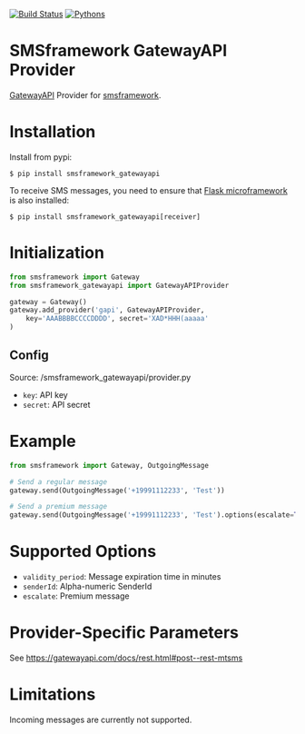 [![Build Status](https://api.travis-ci.org/kolypto/py-smsframework-gatewayapi.png?branch=master)](https://travis-ci.org/kolypto/py-smsframework-gatewayapi)
[![Pythons](https://img.shields.io/badge/python-2.7%20%7C%203.4%E2%80%933.7%20%7C%20pypy-blue.svg)](.travis.yml)

SMSframework GatewayAPI Provider
================================

[GatewayAPI](https://gatewayapi.com/app/) Provider for [smsframework](https://pypi.python.org/pypi/smsframework/).



Installation
============

Install from pypi:

    $ pip install smsframework_gatewayapi

To receive SMS messages, you need to ensure that
[Flask microframework](http://flask.pocoo.org) is also installed:


    $ pip install smsframework_gatewayapi[receiver]






Initialization
==============

```python
from smsframework import Gateway
from smsframework_gatewayapi import GatewayAPIProvider

gateway = Gateway()
gateway.add_provider('gapi', GatewayAPIProvider,
    key='AAABBBBCCCCDDDD', secret='XAD*HHH(aaaaa'
)
```

Config
------

Source: /smsframework_gatewayapi/provider.py

* `key`: API key
* `secret`: API secret

Example
=======

```python
from smsframework import Gateway, OutgoingMessage

# Send a regular message
gateway.send(OutgoingMessage('+19991112233', 'Test'))

# Send a premium message
gateway.send(OutgoingMessage('+19991112233', 'Test').options(escalate=True))
```



Supported Options
=================

* `validity_period`: Message expiration time in minutes
* `senderId`: Alpha-numeric SenderId
* `escalate`: Premium message



Provider-Specific Parameters
============================

See <https://gatewayapi.com/docs/rest.html#post--rest-mtsms>

Limitations
===========

Incoming messages are currently not supported.

